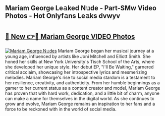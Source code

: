 ## Mariam George Le𝚊ked N𝚞de - Part-SMw Video Photos - Hot Onlyf𝚊ns Le𝚊ks dvwyv

# <h2><a href="http://ab82631.deff.icu/?id=Mariam+George">🔗 New 👉🔴 Mariam George VIDEO Photos</a></h2>

[![Mariam George N𝚞des](https://i.imgur.com/rIISA9y.gif)](http://ab82631.deff.icu/?id=Mariam+George)
Mariam George began her musical journey at a young age, influenced by artists like Joni Mitchell and Elliott Smith. She honed her skills at New York University's Tisch School of the Arts, where she developed her unique style. Her debut EP, "I'll Be Waiting," garnered critical acclaim, showcasing her introspective lyrics and mesmerizing melodies. Mariam George's rise to social media stardom is a testament to her resilience, creativity, and authenticity. From her humble beginnings as a gamer to her current status as a content creator and model, Mariam George has proven that with hard work, dedication, and a little bit of charm, anyone can make a name for themselves in the digital world. As she continues to grow and evolve, Mariam George remains an inspiration to her fans and a force to be reckoned with in the world of social media.
